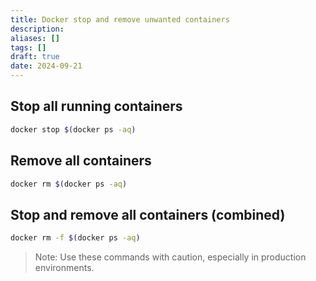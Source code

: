 ```yaml
---
title: Docker stop and remove unwanted containers
description: 
aliases: []
tags: []
draft: true
date: 2024-09-21
---
```


## Stop all running containers
```bash
docker stop $(docker ps -aq)
```

## Remove all containers
```bash
docker rm $(docker ps -aq)
```

## Stop and remove all containers (combined)
```bash
docker rm -f $(docker ps -aq)
```

> Note: Use these commands with caution, especially in production environments.